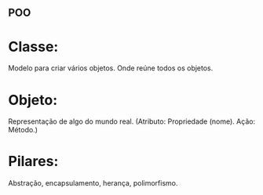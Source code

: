 ## POO
# Classe:
Modelo para criar vários objetos. Onde reúne todos os objetos.

# Objeto:
Representação de algo do mundo real. (Atributo: Propriedade (nome). Ação: Método.)

# Pilares:
Abstração, encapsulamento, herança, polimorfismo. 
